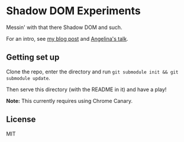 # Shadow DOM Experiments

Messin' with that there Shadow DOM and such.

For an intro, see [my blog post](http://phuu.net/2012/11/13/web-components-and-the-shadow-dom.html) and [Angelina's talk](http://www.youtube.com/watch?v=JNjnv-Gcpnw).

## Getting set up

Clone the repo, enter the directory and run `git submodule init && git submodule update`.

Then serve this directory (with the README in it) and have a play!

**Note:** This currently requires using Chrome Canary.

## License

MIT